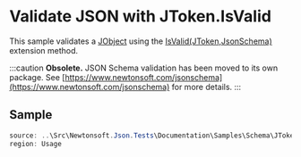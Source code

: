 ﻿# Validate JSON with JToken.IsValid

This sample validates a [JObject](/API/newtonsoft/json/linq/jobject/) using the [IsValid(JToken,JsonSchema)](/API/newtonsoft/json/schema/extensions/#method-isvalid) extension method.

:::caution
**Obsolete.** JSON Schema validation has been moved to its own package. See [https://www.newtonsoft.com/jsonschema](https://www.newtonsoft.com/jsonschema) for more details.
:::

## Sample

```csharp Usage
source: ..\Src\Newtonsoft.Json.Tests\Documentation\Samples\Schema\JTokenIsValid.cs
region: Usage
```
